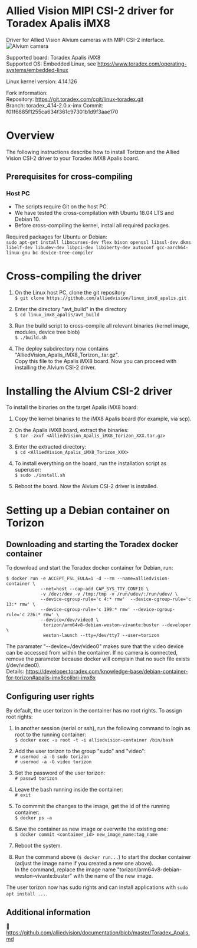 # Allied Vision MIPI CSI-2 driver for Toradex Apalis iMX8

Driver for Allied Vision Alvium cameras with MIPI CSI-2 interface.   
![Alvium camera](https://cdn.alliedvision.com/fileadmin/content/images/cameras/Alvium/various/alvium-cameras-models.png)

Supported board: Toradex Apalis iMX8   
Supported OS: Embedded Linux, see https://www.toradex.com/operating-systems/embedded-linux

Linux kernel version: 4.14.126

Fork information:   
Repository: https://git.toradex.com/cgit/linux-toradex.git   
Branch: toradex_4.14-2.0.x-imx
Commit: f01f6885f1255ca634f361c97301b1d9f3aae170

# Overview
The following instructions describe how to install Torizon and the Allied Vision CSI-2 driver to your Toradex iMX8 Apalis board.

## Prerequisites for cross-compiling
### Host PC
* The scripts require Git on the host PC.
* We have tested the cross-compilation with Ubuntu 18.04 LTS and Debian 10.
* Before cross-compiling the kernel, install all required packages.    

Required packages for Ubuntu or Debian:   
```sudo apt-get install libncurses-dev flex bison openssl libssl-dev dkms libelf-dev libudev-dev libpci-dev libiberty-dev autoconf gcc-aarch64-linux-gnu bc device-tree-compiler```

# Cross-compiling the driver

1. On the Linux host PC, clone the git repository   
   ```$ git clone https://github.com/alliedvision/linux_imx8_apalis.git```

2. Enter the directory "avt_build" in the directory   
   ```$ cd linux_imx8_apalis/avt_build```
   
3. Run the build script to cross-compile all relevant binaries (kernel image, modules, device tree blob)   
   ```$ ./build.sh```
   
4. The deploy subdirectory now contains "AlliedVision_Apalis_iMX8_Torizon_<git-rev>.tar.gz".   
   Copy this file to the Apalis iMX8 board. Now you can proceed with installing the Alvium CSI-2 driver.

# Installing the Alvium CSI-2 driver
To install the binaries on the target Apalis iMX8 board:      

1. Copy the kernel binaries to the iMX8 Apalis board (for example, via scp).

2. On the Apalis iMX8 board, extract the binaries:   
   ```$ tar -zxvf <AlliedVision_Apalis_iMX8_Torizon_XXX.tar.gz>```
   
3. Enter the extracted directory:   
   ```$ cd <AlliedVision_Apalis_iMX8_Torizon_XXX>```
   
4. To install everything on the board, run the installation script as superuser:   
   ```$ sudo ./install.sh```
   
5. Reboot the board. Now the Alvium CSI-2 driver is installed.

# Setting up a Debian container on Torizon
## Downloading and starting the Toradex docker container

To download and start the Toradex docker container for Debian, run:
```
$ docker run -e ACCEPT_FSL_EULA=1 -d --rm --name=alliedvision-container \
			 --net=host --cap-add CAP_SYS_TTY_CONFIG \
             -v /dev:/dev -v /tmp:/tmp -v /run/udev/:/run/udev/ \
             --device-cgroup-rule='c 4:* rmw'  --device-cgroup-rule='c 13:* rmw' \
		     --device-cgroup-rule='c 199:* rmw' --device-cgroup-rule='c 226:* rmw' \
			 --device=/dev/video0 \
              torizon/arm64v8-debian-weston-vivante:buster --developer \
			  weston-launch --tty=/dev/tty7 --user=torizon 
```

The paramater "--device=/dev/video0" makes sure that the video device can be accessed from within the container.
If no camera is connected, remove the parameter because docker will complain that no such file exists (/dev/video0).   
Details: https://developer.toradex.com/knowledge-base/debian-container-for-torizon#apalis-imx8colibri-imx8x

## Configuring user rights
By default, the user torizon in the container has no root rights. 
To assign root rights:    

1. In another session (serial or ssh), run the following command to login as root to the running container:   
```$ docker exec -u root -t -i alliedvision-container /bin/bash```

2. Add the user torizon to the group "sudo" and "video":   
```# usermod -a -G sudo torizon```   
```# usermod -a -G video torizon```   

3. Set the password of the user torizon:   
```# passwd torizon```

4. Leave the bash running inside the container:   
```# exit```

5. To commmit the changes to the image, get the id of the running container:   
```$ docker ps -a```

6. Save the container as new image or overwrite the existing one:   
```$ docker commit <container_id> new_image_name:tag_name```

7. Reboot the system.   
8. Run the command above (```$ docker run...```) to start the docker container (adjust the image name if you created a new one above).   
In the command, replace the image name "torizon/arm64v8-debian-weston-vivante:buster" with the name of the new image.   

The user torizon now has sudo rights and can install applications with ```sudo apt install ...```.


 ## Additional information
 :open_book:
 https://github.com/alliedvision/documentation/blob/master/Toradex_Apalis.md
